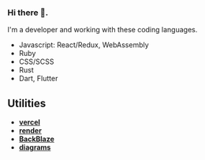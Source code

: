 ### Hi there 👋.

I'm a developer and working with these coding languages.

- Javascript: React/Redux, WebAssembly
- Ruby
- CSS/SCSS
- Rust
- Dart, Flutter

## Utilities
- **[vercel](https://vercel.com/)**
- **[render](https://render.com/)**
- **[BackBlaze](https://backblaze.com)**
- **[diagrams](https://www.diagrams.net)**
